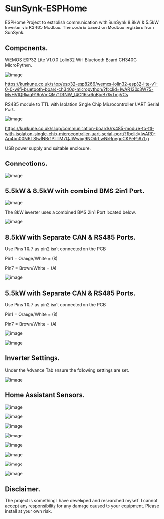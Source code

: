 # SunSynk-ESPHome

ESPHome Project to establish communication with SunSynk 8.8kW & 5.5kW Inverter via RS485 Modbus.
The code is based on Modbus registers from SunSynk.


## Components.

WEMOS ESP32 Lite V1.0.0 Lolin32 Wifi Bluetooth Board CH340G MicroPython.

 ![image](https://github.com/tmh88/SunSynk-ESPHome/assets/64529041/9e1ca95e-830e-4158-8557-add443563313)

https://kunkune.co.uk/shop/esp32-esp8266/wemos-lolin32-esp32-lite-v1-0-0-wifi-bluetooth-board-ch340g-micropython/?fbclid=IwAR130c3W75-MvHVIQRkaq919oVmQM71DfNW_I4CI16sr6qBjoB76vTmjVCs

RS485 module to TTL with Isolation Single Chip Microcontroller UART Serial Port.

 ![image](https://github.com/tmh88/SunSynk-ESPHome/assets/64529041/abfc6147-6111-4ed7-9103-4789ae8c0975)

https://kunkune.co.uk/shop/communication-boards/rs485-module-to-ttl-with-isolation-single-chip-microcontroller-uart-serial-port/?fbclid=IwAR0-Ap4bn00M6TSlwINBr1PfITM7QJWwbq9NOitrLwNkRpegcCKPePa97Lg

USB power supply and suitable enclosure.

## Connections.

![image](https://github.com/tmh88/SunSynk-ESPHome/assets/64529041/cb059cfb-b86a-4b3e-90fb-8a866dfeb952)

## 5.5kW & 8.5kW with combind BMS 2in1 Port.

![image](https://github.com/tmh88/SunSynk-ESPHome/assets/64529041/ed9f2e3b-a0c9-498f-b86a-3d12ec07efef)

The 8kW inverter uses a combined BMS 2in1 Port located below.

![image](https://github.com/tmh88/SunSynk-ESPHome/assets/64529041/91324677-d395-4286-b9b7-e1a9dc8699b6)

## 8.5kW with Separate CAN & RS485 Ports.

Use Pins 1 & 7 as pin2 isn’t connected on the PCB

Pin1 = Orange/White = (B)

Pin7 = Brown/White = (A)


![image](https://github.com/tmh88/SunSynk-ESPHome/assets/64529041/65c486f0-d985-45e3-9633-d67efae04b5b)


## 5.5kW with Separate CAN & RS485 Ports.

Use Pins 1 & 7 as pin2 isn’t connected on the PCB

Pin1 = Orange/White = (B)

Pin7 = Brown/White = (A)


![image](https://github.com/tmh88/SunSynk-ESPHome/assets/64529041/fee9901a-87c0-4516-ad39-8ca6d112aaee)

![image](https://github.com/tmh88/SunSynk-ESPHome/assets/64529041/6c15d0b7-b05d-4d2e-a625-35e3ad27b5b8)


## Inverter Settings.

Under the Advance Tab ensure the following settings are set.

![image](https://github.com/tmh88/SunSynk-ESPHome/assets/64529041/4641d8dc-8c1d-43dc-8bd5-9fc7c54d045b)

## Home Assistant Sensors.

![image](https://github.com/tmh88/SunSynk-ESPHome/assets/64529041/4e40d330-c75b-4e63-85e4-fb7a0d046c6a)

![image](https://github.com/tmh88/SunSynk-ESPHome/assets/64529041/0908f798-dca5-463e-8943-8493e75a6e39)

![image](https://github.com/tmh88/SunSynk-ESPHome/assets/64529041/f9592d58-171e-40f5-b8e7-29be796c736c)

![image](https://github.com/tmh88/SunSynk-ESPHome/assets/64529041/5c232b77-ab9a-44dc-9515-f1f7ecec5444)

![image](https://github.com/tmh88/SunSynk-ESPHome/assets/64529041/defb8fb8-c872-4492-8885-efc5e764e6a8)

![image](https://github.com/tmh88/SunSynk-ESPHome/assets/64529041/1232b788-0735-48ec-b512-598f9044d842)

![image](https://github.com/tmh88/SunSynk-ESPHome/assets/64529041/482d19ca-f02a-4635-a1be-2d37faf92526)

![image](https://github.com/tmh88/SunSynk-ESPHome/assets/64529041/0321d98f-12a8-40d4-a2b0-d4031d7213e6)



## Disclaimer.
The project is something I have developed and researched myself. I cannot accept any responsibility for any damage caused to your equipment. Please install at your own risk.

